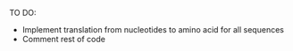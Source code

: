 TO DO:
- Implement translation from nucleotides to amino acid for all sequences
- Comment rest of code